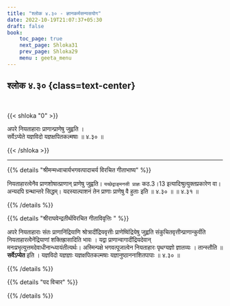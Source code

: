 ```yaml
---
title: "श्लोक ४.३० - ज्ञानकर्मसन्यसयोग"
date: 2022-10-19T21:07:37+05:30
draft: false
book:
    toc_page: true
    next_page: Shloka31
    prev_page: Shloka29
    menu : geeta_menu
---
```




## श्लोक  ४.३० {class=text-center}

<br/>

{{< shloka  "0"  >}}

अपरे नियताहाराः प्राणान्प्राणेषु जुह्वति ।  
सर्वेऽप्येते यज्ञविदो यज्ञक्षपितकल्मषाः ॥ ४.३० ॥

{{< /shloka >}}

---


{{% details "श्रीमन्मध्वाचार्यभगवत्पादाचर्य विरचित  गीताभाष्य" %}}

नियताहारत्वेनैव प्राणशोषात्प्राणान् प्राणेषु जुह्वति। 
`यच्छेद्वाङ्मनसी प्राज्ञः` कठ.3।13 इत्यादिश्रुत्युक्तप्रकारेण वा। 
अन्यदपि ग्रन्थान्तरे सिद्धम्। 
यदस्याल्पाशनं तेन प्राणाः प्राणेषु वै हुताः इति ॥ ४.३० ॥ ॥ ४.३१ ॥

{{% /details %}}



{{% details "श्रीराघवेन्द्रतीर्थविरचित गीताविवृत्तिः " %}}


अपरे नियताहाराः संतः प्राणानिंद्रियाणि श्रोत्रादींद्रियवृत्तीः
प्राणेष्विंद्रियेषु जुह्वति संकुचितवृत्तीन्प्राणान्कुर्वंति 
नियताहारत्वेेनेंद्रियाणां शक्तिह्रासादिति भावः । 
यद्वा प्राणान्वागादींद्रियदेवान्‌
मनःप्रभृत्युत्तमदेवाधीनान्ध्यायंतीत्यर्थः। 
अस्मिन्पक्षे भगवत्पूजात्वेन नियताहारः
पृथग्यज्ञो ज्ञातव्यः । तान्स्तौति ॥ **सर्वेऽप्येत** इति । 
यज्ञविदो यज्ञज्ञाः
यज्ञक्षपितकल्मषाः यज्ञानुष्ठाननाशितपापाः ॥ ४.३० ॥

{{% /details %}}



{{% details "पद विचार" %}}


{{% /details %}}

